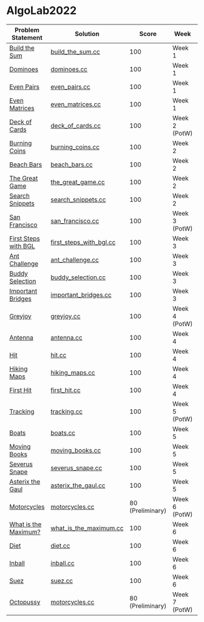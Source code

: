 # AlgoLab2022

| Problem Statement                                                  | Solution                                                      | Score            | Week          | Topics |
| ------------------------------------------------------------------ | ------------------------------------------------------------- | ---------------- | ------------- | ------ |
| [Build the Sum](statements/week01/build_the_sum.pdf)               | [build_the_sum.cc](src/week01/build_the_sum.cc)               | 100              | Week 1        | --     |
| [Dominoes](statements/week01/dominoes.pdf)                         | [dominoes.cc](src/week01/dominoes.cc)                         | 100              | Week 1        | --     |
| [Even Pairs](statements/week01/even_pairs.pdf)                     | [even_pairs.cc](src/week01/even_pairs.cc)                     | 100              | Week 1        | --     |
| [Even Matrices](statements/week01/even_matrices.pdf)               | [even_matrices.cc](src/week01/even_matrices.cc)               | 100              | Week 1        | --     |
| [Deck of Cards](statements/week02/deck_of_cards.pdf)               | [deck_of_cards.cc](src/week02/deck_of_cards.cc)               | 100              | Week 2 (PotW) | --     |
| [Burning Coins](statements/week02/burning_coins.pdf)               | [burning_coins.cc](src/week02/burning_coins.cc)               | 100              | Week 2        | --     |
| [Beach Bars](statements/week02/beach_bars.pdf)                     | [beach_bars.cc](src/week02/beach_bars.cc)                     | 100              | Week 2        | --     |
| [The Great Game](statements/week02/the_great_game.pdf)             | [the_great_game.cc](src/week02/the_great_game.cc)             | 100              | Week 2        | --     |
| [Search Snippets](statements/week02/search_snippets.pdf)           | [search_snippets.cc](src/week02/search_snippets.cc)           | 100              | Week 2        | --     |
| [San Francisco](statements/week03/san_francisco.pdf)               | [san_francisco.cc](src/week03/san_francisco.cc)               | 100              | Week 3 (PotW) | --     |
| [First Steps with BGL](statements/week03/first_steps_with_bgl.pdf) | [first_steps_with_bgl.cc](src/week03/first_steps_with_bgl.cc) | 100              | Week 3        | --     |
| [Ant Challenge](statements/week03/ant_challenge.pdf)               | [ant_challenge.cc](src/week03/ant_challenge.cc)               | 100              | Week 3        | --     |
| [Buddy Selection](statements/week03/buddy_selection.pdf)           | [buddy_selection.cc](src/week03/buddy_selection.cc)           | 100              | Week 3        | --     |
| [Important Bridges](statements/week03/important_bridges.pdf)       | [important_bridges.cc](src/week03/important_bridges.cc)       | 100              | Week 3        | --     |
| [Greyjoy](statements/week04/greyjoy.pdf)                           | [greyjoy.cc](src/week04/greyjoy.cc)                           | 100              | Week 4 (PotW) | --     |
| [Antenna](statements/week04/antenna.pdf)                           | [antenna.cc](src/week04/antenna.cc)                           | 100              | Week 4        | --     |
| [Hit](statements/week04/hit.pdf)                                   | [hit.cc](src/week04/hit.cc)                                   | 100              | Week 4        | --     |
| [Hiking Maps](statements/week04/antenna.pdf)                       | [hiking_maps.cc](src/week04/hiking_maps.cc)                   | 100              | Week 4        | --     |
| [First Hit](statements/week04/first_hit.pdf)                       | [first_hit.cc](src/week04/first_hit.cc)                       | 100              | Week 4        | --     |
| [Tracking](statements/week05/tracking.pdf)                         | [tracking.cc](src/week05/tracking.cc)                         | 100              | Week 5 (PotW) | --     |
| [Boats](statements/week05/boats.pdf)                               | [boats.cc](src/week05/boats.cc)                               | 100              | Week 5        | --     |
| [Moving Books](statements/week05/moving_books.pdf)                 | [moving_books.cc](src/week05/moving_books.cc)                 | 100              | Week 5        | --     |
| [Severus Snape](statements/week05/severus_snape.pdf)               | [severus_snape.cc](src/week05/severus_snape.cc)               | 100              | Week 5        | --     |
| [Asterix the Gaul](statements/week05/asterix_the_gaul.pdf)         | [asterix_the_gaul.cc](src/week05/asterix_the_gaul.cc)         | 100              | Week 5        | --     |
| [Motorcycles](statements/week06/motorcycles.pdf)                   | [motorcycles.cc](src/week06/motorcycles.cc)                   | 80 (Preliminary) | Week 6 (PotW) | --     |
| [What is the Maximum?](statements/week06/what_is_the_maximum.pdf)  | [what_is_the_maximum.cc](src/week06/what_is_the_maximum.cc)   | 100              | Week 6        | --     |
| [Diet](statements/week06/diet.pdf)                                 | [diet.cc](src/week06/diet.cc)                                 | 100              | Week 6        | --     |
| [Inball](statements/week06/inball.pdf)                             | [inball.cc](src/week06/inball.cc)                             | 100              | Week 6        | --     |
| [Suez](statements/week06/suez.pdf)                                 | [suez.cc](src/week06/suez.cc)                                 | 100              | Week 6        | --     |
| [Octopussy](statements/week07/octopussy.pdf)                       | [motorcycles.cc](src/week07/octopussy.cc)                     | 80 (Preliminary) | Week 7 (PotW) | --     |
